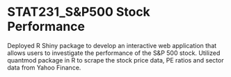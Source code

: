 # STAT231_S&P500 Stock Performance
Deployed R Shiny package to develop an interactive web application that allows users to investigate the performance of the S&P 500 stock.
Utilized quantmod package in R to scrape the stock price data, PE ratios and sector data from Yahoo Finance.
